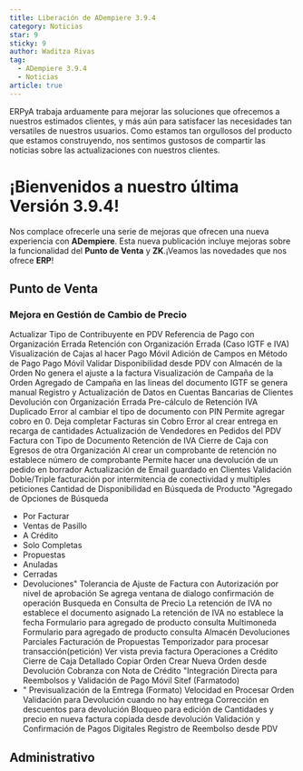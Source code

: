 ```yaml
---
title: Liberación de ADempiere 3.9.4
category: Noticias
star: 9
sticky: 9
author: Waditza Rivas
tag:
  - ADempiere 3.9.4
  - Noticias
article: true
---
```


ERPyA trabaja arduamente para mejorar las soluciones que ofrecemos a nuestros estimados clientes, y más aún para satisfacer las necesidades tan versatiles de nuestros usuarios. Como estamos tan orgullosos del producto que estamos construyendo, nos sentimos gustosos de compartir las noticias sobre las actualizaciones con nuestros clientes.

# ¡Bienvenidos a nuestro última Versión 3.9.4! 

Nos complace ofrecerle una serie de mejoras que ofrecen una nueva experiencia con **ADempiere**. Esta nueva publicación incluye mejoras sobre la funcionalidad del **Punto de Venta** y **ZK**.¡Veamos las novedades que nos ofrece **ERP**!

## Punto de Venta

### Mejora en Gestión de Cambio de Precio
Actualizar Tipo de Contribuyente en PDV
Referencia de Pago con Organización Errada
Retención con Organización Errada (Caso IGTF e IVA)
Visualización de Cajas al hacer Pago Móvil
Adición de Campos en Método de Pago Pago Móvil
Validar Disponibilidad desde PDV con Almacén de la Orden
No genera el ajuste a la factura
Visualización de Campaña de la Orden
Agregado de Campaña en las lineas del documento
IGTF se genera manual
Registro y Actualización de Datos en Cuentas Bancarias de Clientes
Devolución con Organización Errada
Pre-cálculo de Retención IVA Duplicado
Error al cambiar el tipo de documento con PIN
Permite agregar cobro en 0.
Deja completar Facturas sin Cobro
Error al crear entrega en recarga de cantidades
Actualización de Vendedores en Pedidos del PDV
Factura con Tipo de Documento Retención de IVA
Cierre de Caja con Egresos de otra Organización
Al crear un comprobante de retención no establece número de comprobante
Permite hacer una devolución de un pedido en borrador
Actualización de Email guardado en Clientes
Validación Doble/Triple facturación por intermitencia de conectividad y multiples peticiones
Cantidad de Disponibilidad en Búsqueda de Producto
"Agregado de Opciones de Búsqueda
- Por Facturar
- Ventas de Pasillo
- A Crédito
- Solo Completas
- Propuestas
- Anuladas
- Cerradas
- Devoluciones"
Tolerancia de Ajuste de Factura con Autorización por nivel de aprobación
Se agrega ventana de dialogo confirmación de operación
Busqueda en Consulta de Precio
La retención de IVA no establece el documento asignado
La retención de IVA no establece la fecha
Formulario para agregado de producto consulta Multimoneda
Formulario para agregado de producto consulta Almacén
Devoluciones Parciales
Facturación de Propuestas
Temporizador para procesar transacción(petición)
Ver vista previa factura
Operaciones a Crédito
Cierre de Caja Detallado
Copiar Orden
Crear Nueva Orden desde Devolución
Cobranza con Nota de Crédito
"Integración Directa para Reembolsos y Validación de Pago Móvil Sitef (Farmatodo)
- "
Previsualización de la Emtrega (Formato)
Velocidad en Procesar Orden
Validación para Devolución cuando no hay entrega
Corrección en descuentos para devolución
Bloqueo para edición de Cantidades y precio en nueva factura copiada desde devolución
Validación y Confirmación de Pagos Digitales
Registro de Reembolso desde PDV




## Administrativo
